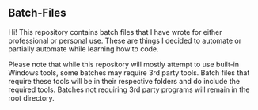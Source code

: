 ## Batch-Files

Hi! This repository contains batch files that I have wrote for either professional or personal use. These are things I decided to automate or partially automate while learning how to code.

Please note that while this repository will mostly attempt to use built-in Windows tools, some batches may require 3rd party tools. Batch files that require these tools will be in their respective folders and do include the required tools. Batches not requiring 3rd party programs will remain in the root directory.
